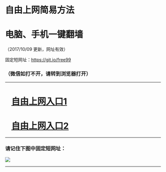 ﻿# 自由上网简易方法

# 电脑、手机一键翻墙

（2017/10/09 更新，网址有效）

固定短网址：https://git.io/free99

### （微信如打不开，请转到浏览器打开）


***





# &nbsp;&nbsp; <a href="http://ft2371325155.fwq-tz-1001.info/fwqtz01.html?t=10090018238 " target="_blank">自由上网入口1</a>
# &nbsp;&nbsp; <a href="http://ft2103020803.fwq-tz-1002.info/fwqtz02.html?t=100900115536 " target="_blank">自由上网入口2</a>
***

### 请记住下图中固定短网址：

<img src="https://s3-us-west-2.amazonaws.com/fwq-1001/yjfq-20170905okok.png" /> 


***

